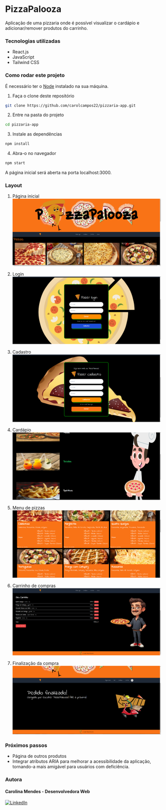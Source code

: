 # PizzaPalooza

Aplicação de uma pizzaria onde é possível visualizar o cardápio e adicionar/remover produtos do carrinho.

### Tecnologias utilizadas
- React.js
- JavaScript
- Tailwind CSS

### Como rodar este projeto
É necessário ter o [Node](https://nodejs.org/en) instalado na sua máquina.
1. Faça o clone deste repositório
```bash
git clone https://github.com/carolcampos22/pizzaria-app.git
```
2. Entre na pasta do projeto
```bash
cd pizzaria-app
```
3. Instale as dependências
```bash
npm install
```
4. Abra-o no navegador
```bash
npm start
```
A página inicial será aberta na porta localhost:3000.

### Layout
1. Página inicial
![](./src/assets/prints/homepage.png)

2. Login
![](./src/assets/prints/login.png)

3. Cadastro
![](./src/assets/prints/signup.png)

4. Cardápio
![](./src/assets/prints/menu.png)

5. Menu de pizzas
![](./src/assets/prints/menu-pizzas.png)

6. Carrinho de compras
![](./src/assets/prints/cart.png)

6. Finalização da compra
![](./src/assets/prints/checkout.png)

### Próximos passos
- Página de outros produtos
- Integrar atributos ARIA para melhorar a acessibilidade da aplicação, tornando-a mais amigável para usuários com deficiência.

### Autora
#### Carolina Mendes - Desenvolvedora Web

[![LinkedIn](https://img.shields.io/badge/LinkedIn-000?style=for-the-badge&logo=linkedin&logoColor=0E76A8)](https://www.linkedin.com/in/dev-carolina-mendes/)
